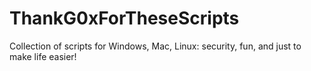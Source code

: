 # ThankG0xForTheseScripts
Collection of scripts for Windows, Mac, Linux: security, fun,  and just to make life easier!
